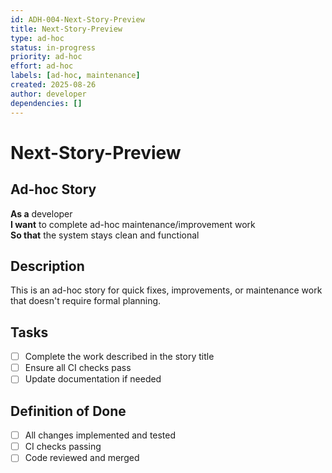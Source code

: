 ```yaml
---
id: ADH-004-Next-Story-Preview
title: Next-Story-Preview
type: ad-hoc
status: in-progress  
priority: ad-hoc
effort: ad-hoc
labels: [ad-hoc, maintenance]
created: 2025-08-26
author: developer
dependencies: []
---
```


# Next-Story-Preview

## Ad-hoc Story

**As a** developer  
**I want** to complete ad-hoc maintenance/improvement work  
**So that** the system stays clean and functional

## Description

This is an ad-hoc story for quick fixes, improvements, or maintenance work that doesn't require formal planning.

## Tasks

- [ ] Complete the work described in the story title
- [ ] Ensure all CI checks pass
- [ ] Update documentation if needed

## Definition of Done

- [ ] All changes implemented and tested
- [ ] CI checks passing
- [ ] Code reviewed and merged
